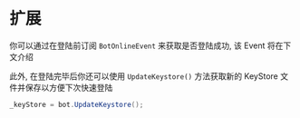 # 扩展

你可以通过在登陆前订阅 `BotOnlineEvent` 来获取是否登陆成功, 该 Event 将在下文介绍

此外, 在登陆完毕后你还可以使用 `UpdateKeystore()` 方法获取新的 KeyStore 文件并保存以方便下次快速登陆

```csharp
_keyStore = bot.UpdateKeystore();
```
